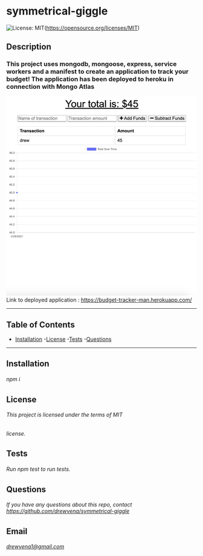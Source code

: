 # symmetrical-giggle
 
  ![License: MIT](https://img.shields.io/badge/License-MIT-yellow.svg)(https://opensource.org/licenses/MIT)

 ##  Description
 ### This project uses mongodb, mongoose, express, service workers and a manifest to create an application to track your budget! The application has been deployed to heroku in connection with Mongo Atlas
 ![SCREENSHOT](./image/budget.png)
 Link to deployed application : https://budget-tracker-man.herokuapp.com/

 ---
 ## Table of Contents
 - [Installation](#installation)
 -[License](#license)
 -[Tests](#tests)
 -[Questions](#questions)
 ---
 ## Installation
 ###### npm i

 
 ## License
 ###### This project is licensed under the terms of MIT
 ###### license.
 
 
 ## Tests
 ###### Run npm test to run tests.
 
 ## Questions
 ###### If you have any questions about this repo, contact https://github.com/drewvena/symmetrical-giggle
 
 ## Email
 ###### drewvena1@gmail.com